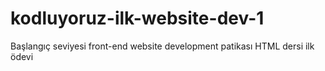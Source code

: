 # kodluyoruz-ilk-website-dev-1
Başlangıç seviyesi front-end website development patikası HTML dersi ilk ödevi 

